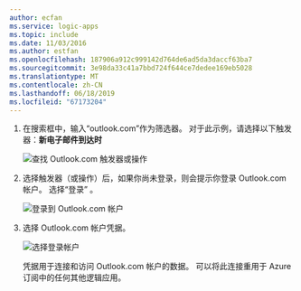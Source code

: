 ```yaml
---
author: ecfan
ms.service: logic-apps
ms.topic: include
ms.date: 11/03/2016
ms.author: estfan
ms.openlocfilehash: 187906a912c999142d764de6ad5da3daccf63ba7
ms.sourcegitcommit: 3e98da33c41a7bbd724f644ce7dedee169eb5028
ms.translationtype: MT
ms.contentlocale: zh-CN
ms.lasthandoff: 06/18/2019
ms.locfileid: "67173204"
---
```

1. 在搜索框中，输入“outlook.com”作为筛选器。 对于此示例，请选择以下触发器：**新电子邮件到达时**

   ![查找 Outlook.com 触发器或操作](./media/connectors-create-api-outlook/select-outlook.png)

1. 选择触发器（或操作）后，如果你尚未登录，则会提示你登录 Outlook.com 帐户。 选择“登录”  。

   ![登录到 Outlook.com 帐户](./media/connectors-create-api-outlook/sign-in-outlook.png)  

3. 选择 Outlook.com 帐户凭据。

   ![选择登录帐户](./media/connectors-create-api-outlook/outlook-sign-in.png)  

   凭据用于连接和访问 Outlook.com 帐户的数据。
   可以将此连接重用于 Azure 订阅中的任何其他逻辑应用。 
